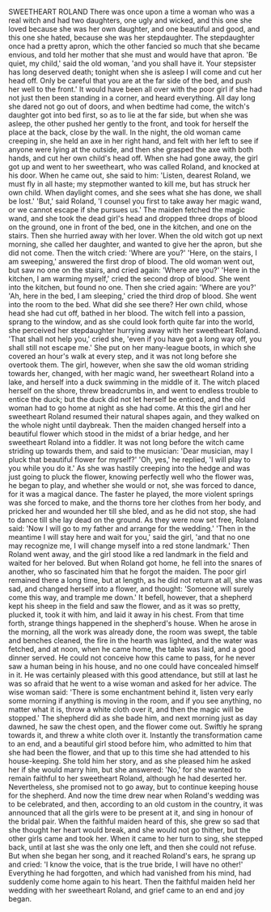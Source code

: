 SWEETHEART ROLAND
There
was
once
upon
a
time
a
woman
who
was
a
real
witch
and
had
two
daughters,
one
ugly
and
wicked,
and
this
one
she
loved
because
she
was
her
own
daughter,
and
one
beautiful
and
good,
and
this
one
she
hated,
because
she
was
her
stepdaughter.
The
stepdaughter
once
had
a
pretty
apron,
which
the
other
fancied
so
much
that
she
became
envious,
and
told
her
mother
that
she
must
and
would
have
that
apron.
'Be
quiet,
my
child,'
said
the
old
woman,
'and
you
shall
have
it.
Your
stepsister
has
long
deserved
death;
tonight
when
she
is
asleep
I
will
come
and
cut
her
head
off.
Only
be
careful
that
you
are
at
the
far
side
of
the
bed,
and
push
her
well
to
the
front.'
It
would
have
been
all
over
with
the
poor
girl
if
she
had
not
just
then
been
standing
in
a
corner,
and
heard
everything.
All
day
long
she
dared
not
go
out
of
doors,
and
when
bedtime
had
come,
the
witch's
daughter
got
into
bed
first,
so
as
to
lie
at
the
far
side,
but
when
she
was
asleep,
the
other
pushed
her
gently
to
the
front,
and
took
for
herself
the
place
at
the
back,
close
by
the
wall.
In
the
night,
the
old
woman
came
creeping
in,
she
held
an
axe
in
her
right
hand,
and
felt
with
her
left
to
see
if
anyone
were
lying
at
the
outside,
and
then
she
grasped
the
axe
with
both
hands,
and
cut
her
own
child's
head
off.
When
she
had
gone
away,
the
girl
got
up
and
went
to
her
sweetheart,
who
was
called
Roland,
and
knocked
at
his
door.
When
he
came
out,
she
said
to
him:
'Listen,
dearest
Roland,
we
must
fly
in
all
haste;
my
stepmother
wanted
to
kill
me,
but
has
struck
her
own
child.
When
daylight
comes,
and
she
sees
what
she
has
done,
we
shall
be
lost.'
'But,'
said
Roland,
'I
counsel
you
first
to
take
away
her
magic
wand,
or
we
cannot
escape
if
she
pursues
us.'
The
maiden
fetched
the
magic
wand,
and
she
took
the
dead
girl's
head
and
dropped
three
drops
of
blood
on
the
ground,
one
in
front
of
the
bed,
one
in
the
kitchen,
and
one
on
the
stairs.
Then
she
hurried
away
with
her
lover.
When
the
old
witch
got
up
next
morning,
she
called
her
daughter,
and
wanted
to
give
her
the
apron,
but
she
did
not
come.
Then
the
witch
cried:
'Where
are
you?'
'Here,
on
the
stairs,
I
am
sweeping,'
answered
the
first
drop
of
blood.
The
old
woman
went
out,
but
saw
no
one
on
the
stairs,
and
cried
again:
'Where
are
you?'
'Here
in
the
kitchen,
I
am
warming
myself,'
cried
the
second
drop
of
blood.
She
went
into
the
kitchen,
but
found
no
one.
Then
she
cried
again:
'Where
are
you?'
'Ah,
here
in
the
bed,
I
am
sleeping,'
cried
the
third
drop
of
blood.
She
went
into
the
room
to
the
bed.
What
did
she
see
there?
Her
own
child,
whose
head
she
had
cut
off,
bathed
in
her
blood.
The
witch
fell
into
a
passion,
sprang
to
the
window,
and
as
she
could
look
forth
quite
far
into
the
world,
she
perceived
her
stepdaughter
hurrying
away
with
her
sweetheart
Roland.
'That
shall
not
help
you,'
cried
she,
'even
if
you
have
got
a
long
way
off,
you
shall
still
not
escape
me.'
She
put
on
her
many-league
boots,
in
which
she
covered
an
hour's
walk
at
every
step,
and
it
was
not
long
before
she
overtook
them.
The
girl,
however,
when
she
saw
the
old
woman
striding
towards
her,
changed,
with
her
magic
wand,
her
sweetheart
Roland
into
a
lake,
and
herself
into
a
duck
swimming
in
the
middle
of
it.
The
witch
placed
herself
on
the
shore,
threw
breadcrumbs
in,
and
went
to
endless
trouble
to
entice
the
duck;
but
the
duck
did
not
let
herself
be
enticed,
and
the
old
woman
had
to
go
home
at
night
as
she
had
come.
At
this
the
girl
and
her
sweetheart
Roland
resumed
their
natural
shapes
again,
and
they
walked
on
the
whole
night
until
daybreak.
Then
the
maiden
changed
herself
into
a
beautiful
flower
which
stood
in
the
midst
of
a
briar
hedge,
and
her
sweetheart
Roland
into
a
fiddler.
It
was
not
long
before
the
witch
came
striding
up
towards
them,
and
said
to
the
musician:
'Dear
musician,
may
I
pluck
that
beautiful
flower
for
myself?'
'Oh,
yes,'
he
replied,
'I
will
play
to
you
while
you
do
it.'
As
she
was
hastily
creeping
into
the
hedge
and
was
just
going
to
pluck
the
flower,
knowing
perfectly
well
who
the
flower
was,
he
began
to
play,
and
whether
she
would
or
not,
she
was
forced
to
dance,
for
it
was
a
magical
dance.
The
faster
he
played,
the
more
violent
springs
was
she
forced
to
make,
and
the
thorns
tore
her
clothes
from
her
body,
and
pricked
her
and
wounded
her
till
she
bled,
and
as
he
did
not
stop,
she
had
to
dance
till
she
lay
dead
on
the
ground.
As
they
were
now
set
free,
Roland
said:
'Now
I
will
go
to
my
father
and
arrange
for
the
wedding.'
'Then
in
the
meantime
I
will
stay
here
and
wait
for
you,'
said
the
girl,
'and
that
no
one
may
recognize
me,
I
will
change
myself
into
a
red
stone
landmark.'
Then
Roland
went
away,
and
the
girl
stood
like
a
red
landmark
in
the
field
and
waited
for
her
beloved.
But
when
Roland
got
home,
he
fell
into
the
snares
of
another,
who
so
fascinated
him
that
he
forgot
the
maiden.
The
poor
girl
remained
there
a
long
time,
but
at
length,
as
he
did
not
return
at
all,
she
was
sad,
and
changed
herself
into
a
flower,
and
thought:
'Someone
will
surely
come
this
way,
and
trample
me
down.'
It
befell,
however,
that
a
shepherd
kept
his
sheep
in
the
field
and
saw
the
flower,
and
as
it
was
so
pretty,
plucked
it,
took
it
with
him,
and
laid
it
away
in
his
chest.
From
that
time
forth,
strange
things
happened
in
the
shepherd's
house.
When
he
arose
in
the
morning,
all
the
work
was
already
done,
the
room
was
swept,
the
table
and
benches
cleaned,
the
fire
in
the
hearth
was
lighted,
and
the
water
was
fetched,
and
at
noon,
when
he
came
home,
the
table
was
laid,
and
a
good
dinner
served.
He
could
not
conceive
how
this
came
to
pass,
for
he
never
saw
a
human
being
in
his
house,
and
no
one
could
have
concealed
himself
in
it.
He
was
certainly
pleased
with
this
good
attendance,
but
still
at
last
he
was
so
afraid
that
he
went
to
a
wise
woman
and
asked
for
her
advice.
The
wise
woman
said:
'There
is
some
enchantment
behind
it,
listen
very
early
some
morning
if
anything
is
moving
in
the
room,
and
if
you
see
anything,
no
matter
what
it
is,
throw
a
white
cloth
over
it,
and
then
the
magic
will
be
stopped.'
The
shepherd
did
as
she
bade
him,
and
next
morning
just
as
day
dawned,
he
saw
the
chest
open,
and
the
flower
come
out.
Swiftly
he
sprang
towards
it,
and
threw
a
white
cloth
over
it.
Instantly
the
transformation
came
to
an
end,
and
a
beautiful
girl
stood
before
him,
who
admitted
to
him
that
she
had
been
the
flower,
and
that
up
to
this
time
she
had
attended
to
his
house-keeping.
She
told
him
her
story,
and
as
she
pleased
him
he
asked
her
if
she
would
marry
him,
but
she
answered:
'No,'
for
she
wanted
to
remain
faithful
to
her
sweetheart
Roland,
although
he
had
deserted
her.
Nevertheless,
she
promised
not
to
go
away,
but
to
continue
keeping
house
for
the
shepherd.
And
now
the
time
drew
near
when
Roland's
wedding
was
to
be
celebrated,
and
then,
according
to
an
old
custom
in
the
country,
it
was
announced
that
all
the
girls
were
to
be
present
at
it,
and
sing
in
honour
of
the
bridal
pair.
When
the
faithful
maiden
heard
of
this,
she
grew
so
sad
that
she
thought
her
heart
would
break,
and
she
would
not
go
thither,
but
the
other
girls
came
and
took
her.
When
it
came
to
her
turn
to
sing,
she
stepped
back,
until
at
last
she
was
the
only
one
left,
and
then
she
could
not
refuse.
But
when
she
began
her
song,
and
it
reached
Roland's
ears,
he
sprang
up
and
cried:
'I
know
the
voice,
that
is
the
true
bride,
I
will
have
no
other!'
Everything
he
had
forgotten,
and
which
had
vanished
from
his
mind,
had
suddenly
come
home
again
to
his
heart.
Then
the
faithful
maiden
held
her
wedding
with
her
sweetheart
Roland,
and
grief
came
to
an
end
and
joy
began.
